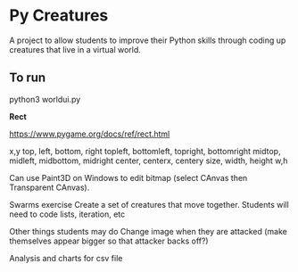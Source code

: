 # Py Creatures

A project to allow students to improve their Python skills through coding up creatures that live in a virtual world.


## To run

python3 worldui.py





**Rect**

https://www.pygame.org/docs/ref/rect.html

x,y
top, left, bottom, right
topleft, bottomleft, topright, bottomright
midtop, midleft, midbottom, midright
center, centerx, centery
size, width, height
w,h

Can use Paint3D on Windows to edit bitmap (select CAnvas then Transparent CAnvas).


Swarms exercise
Create a set of creatures that move together.  Students will need to code lists, iteration, etc

Other things students may do
Change image when they are attacked (make themselves appear bigger so that attacker backs off?)

Analysis and charts for csv file

